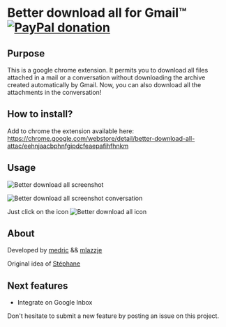 Better download all for Gmail™ [![PayPal donation](https://www.paypalobjects.com/en_GB/i/btn/btn_donate_LG.gif)](https://www.paypalobjects.com/en_GB/i/btn/btn_donate_LG.gif)
==============================

Purpose
-------

This is a google chrome extension. It permits you to download all files attached in a mail or a conversation without downloading the archive created automatically by Gmail. Now, you can also download all the attachments in the conversation!

How to install?
---------------

Add to chrome the extension available here: https://chrome.google.com/webstore/detail/better-download-all-attac/eehnjaacbphnfgipdcfeaepafihfhnkm 

Usage
-----

![Better download all screenshot](https://puu.sh/klAYz.jpg)

![Better download all screenshot conversation](https://puu.sh/uEKQ2.png)

Just click on the icon ![Better download all icon](https://puu.sh/klB1I.png)

About
-----

Developed by [medric](https://github.com/medric) && [mlazzje](https://github.com/mlazzje)

Original idea of [Stéphane](https://github.com/St3ph-fr)

Next features
-----

- Integrate on Google Inbox

Don't hesitate to submit a new feature by posting an issue on this project.
